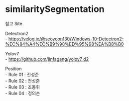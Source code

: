# similaritySegmentation

참고 Site  
  
Detectron2  
    - https://velog.io/@seoyoon130/Windows-10-Detectron2-%EC%84%A4%EC%B9%98%ED%95%98%EA%B8%B0  
  
Yolov7  
    - https://github.com/jinfagang/yolov7_d2  
  
Position  
    - Rule 01 : 전성준  
    - Rule 02 : 전성준  
    - Rule 03 : 조동휘  
    - Rule 04 : 정의손  
